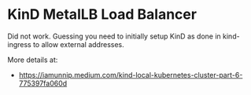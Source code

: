 # KinD MetalLB Load Balancer

Did not work.
Guessing you need to initially setup KinD as done in kind-ingress to
allow external addresses.

More details at:

- https://iamunnip.medium.com/kind-local-kubernetes-cluster-part-6-775397fa060d
